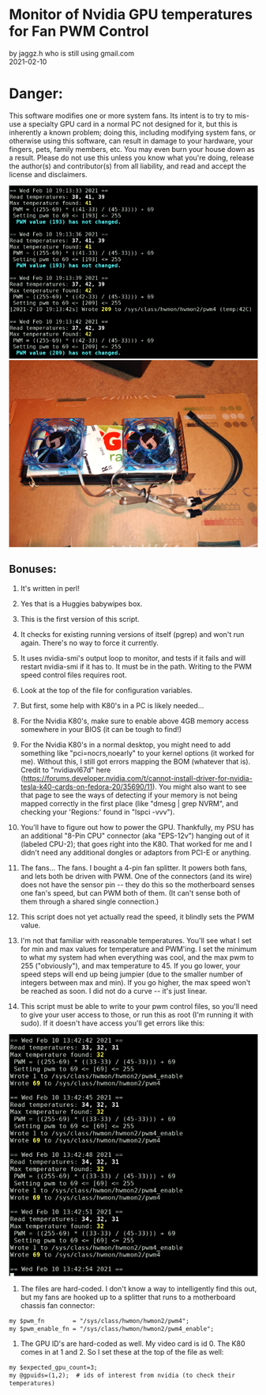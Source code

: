 # Monitor of Nvidia GPU temperatures for Fan PWM Control

by jaggz.h who is still using gmail.com  
2021-02-10

# Danger:

This software modifies one or more system fans.  Its intent is to try to mis-use
a specialty GPU card in a normal PC not designed for it, but this is inherently
a known problem; doing this, including modifying system fans, or otherwise
using this software, can result in damage to your hardware, your fingers, pets,
family members, etc.  You may even burn your house down as a result.  Please do
not use this unless you know what you're doing, release the author(s) and
contributor(s) from all liability, and read and accept the license and
disclaimers.

![GPU's being watched ](img/inuse-2021-02-10.png "Script monitoring temperatures")
![Fan-mount Prototype](img/prototype-2021-02-10.jpg "Fans mounted on box-cutout")

## Bonuses:
1. It's written in perl!
1. Yes that is a Huggies babywipes box.
1. This is the first version of this script.
1. It checks for existing running versions of itself (pgrep) and won't run again. There's no way to force it currently.
1. It uses nvidia-smi's output loop to monitor, and tests if it fails and will restart nvidia-smi if it has to.  It must be in the path.  Writing to the PWM speed control files requires root.
1. Look at the top of the file for configuration variables.
1. But first, some help with K80's in a PC is likely needed...
1. For the Nvidia K80's, make sure to enable above 4GB memory access somewhere in your BIOS (it can be tough to find!)
1. For the Nvidia K80's in a normal desktop, you might need to add something like "pci=nocrs,noearly" to your kernel options (it worked for me).  Without this, I still got errors mapping the BOM (whatever that is).  Credit to "nvidiavl67d" here (https://forums.developer.nvidia.com/t/cannot-install-driver-for-nvidia-tesla-k40-cards-on-fedora-20/35690/11).  You might also want to see that page to see the ways of detecting if your memory is not being mapped correctly in the first place (like "dmesg | grep NVRM", and checking your 'Regions:' found in "lspci -vvv").
1. You'll have to figure out how to power the GPU. Thankfully, my PSU has an additional "8-Pin CPU" connector (aka "EPS-12v") hanging out of it (labeled CPU-2); that goes right into the K80.  That worked for me and I didn't need any additional dongles or adaptors from PCI-E or anything.
1. The fans... The fans.  I bought a 4-pin fan splitter. It powers both fans, and lets both be driven with PWM.  One of the connectors (and its wire) does not have the sensor pin -- they do this so the motherboard senses one fan's speed, but can PWM both of them.  (It can't sense both of them through a shared single connection.)
1. This script does not yet actually read the speed, it blindly sets the PWM value.
1. I'm not that familiar with reasonable temperatures.  You'll see what I set for min and max values for temperature and PWM'ing.  I set the minimum to what my system had when everything was cool, and the max pwm to 255 ("obviously"), and max temperature to 45.  If you go lower, your speed steps will end up being jumpier (due to the smaller number of integers between max and min).  If you go higher, the max speed won't be reached as soon.  I did not do a curve -- it's just linear.

1. This script must be able to write to your pwm control files, so you'll need to give your user access to those, or run this as root (I'm running it with sudo). If it doesn't have access you'll get errors like this:

![PWM files inaccessiblePU's being watched ](img/idle-2021-02-10.png "Script failing to access PWM files")

1. The files are hard-coded. I don't know a way to intelligently find this out, but my fans are hooked up to a splitter that runs to a motherboard chassis fan connector:
```
my $pwm_fn        = "/sys/class/hwmon/hwmon2/pwm4";
my $pwm_enable_fn = "/sys/class/hwmon/hwmon2/pwm4_enable";
```

1. The GPU ID's are hard-coded as well. My video card is id 0. The K80 comes in at 1 and 2.  So I set these at the top of the file as well:
```
my $expected_gpu_count=3;
my @gpuids=(1,2);  # ids of interest from nvidia (to check their temperatures)
```

